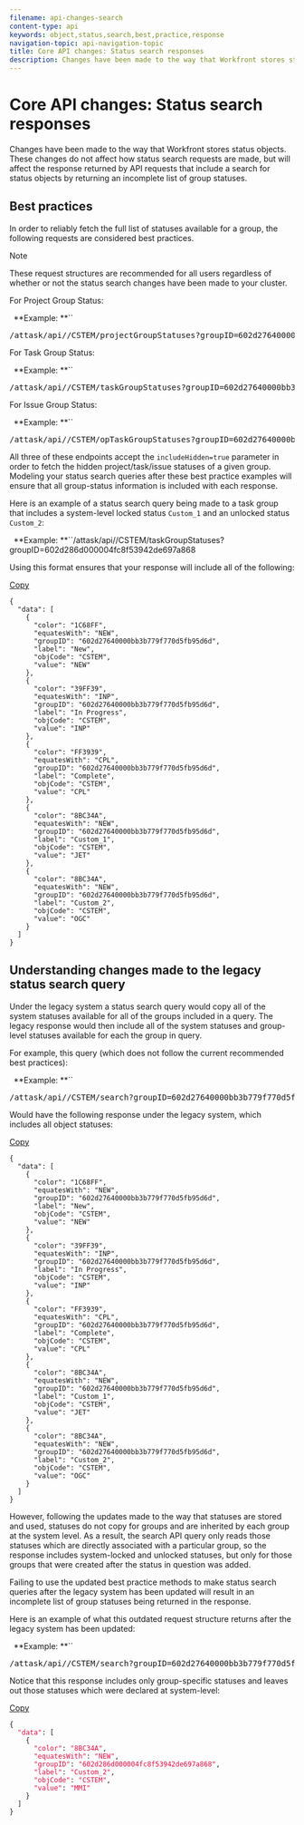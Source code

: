 ```yaml
---
filename: api-changes-search
content-type: api
keywords: object,status,search,best,practice,response
navigation-topic: api-navigation-topic
title: Core API changes: Status search responses
description: Changes have been made to the way that Workfront stores status objects. These changes do not affect how status search requests are made, but will affect the response returned by API requests that include a search for status objects by returning an incomplete list of group statuses.
---
```


# Core API&nbsp;changes: Status search responses

Changes have been made to the way that Workfront stores status objects. These changes do not affect how status search requests are made, but will affect the response returned by API requests that include a search for status objects by returning an incomplete list of group statuses.

## Best practices

In order to reliably fetch the full list of statuses available for a group, the following requests are considered best practices.

>[!NOTE]
>
>These request structures are recommended for all users regardless of whether or not the status search changes have been made to your cluster.

For Project Group Status:

` `**Example: **``<pre>/attask/api/<VERSION>/CSTEM/projectGroupStatuses?groupID=602d27640000bb3b779f770d5fb95d6d</pre>

For Task Group Status:

` `**Example: **``<pre>/attask/api/<VERSION>/CSTEM/taskGroupStatuses?groupID=602d27640000bb3b779f770d5fb95d6d</pre>

For Issue Group Status:

` `**Example: **``<pre>/attask/api/<VERSION>/CSTEM/opTaskGroupStatuses?groupID=602d27640000bb3b779f770d5fb95d6d</pre>

All three of these endpoints accept the `includeHidden=true` parameter in order to fetch the hidden project/task/issue statuses of a given group. Modeling your status search queries after these best practice examples will ensure that all group-status information is included with each response.

Here is an example of a status search query being made to a task group that includes a system-level locked status `Custom_1` and an unlocked status `Custom_2`:

` `**Example: **``/attask/api/<VERSION>/CSTEM/taskGroupStatuses?groupID=602d286d000004fc8f53942de697a868

Using this format ensures that your response will include all of the following:

[Copy](javascript:void(0);) 

<pre><code>{<br>&nbsp;&nbsp;"data": [<br>&nbsp;&nbsp;&nbsp;&nbsp;{<br>&nbsp;&nbsp;&nbsp;&nbsp;&nbsp;&nbsp;"color": "1C68FF",<br>&nbsp;&nbsp;&nbsp;&nbsp;&nbsp;&nbsp;"equatesWith": "NEW",<br>&nbsp;&nbsp;&nbsp;&nbsp;&nbsp;&nbsp;"groupID": "602d27640000bb3b779f770d5fb95d6d",<br>&nbsp;&nbsp;&nbsp;&nbsp;&nbsp;&nbsp;"label": "New",<br>&nbsp;&nbsp;&nbsp;&nbsp;&nbsp;&nbsp;"objCode": "CSTEM",<br>&nbsp;&nbsp;&nbsp;&nbsp;&nbsp;&nbsp;"value": "NEW"<br>&nbsp;&nbsp;&nbsp;&nbsp;},<br>&nbsp;&nbsp;&nbsp;&nbsp;{<br>&nbsp;&nbsp;&nbsp;&nbsp;&nbsp;&nbsp;"color": "39FF39",<br>&nbsp;&nbsp;&nbsp;&nbsp;&nbsp;&nbsp;"equatesWith": "INP",<br>&nbsp;&nbsp;&nbsp;&nbsp;&nbsp;&nbsp;"groupID": "602d27640000bb3b779f770d5fb95d6d",<br>&nbsp;&nbsp;&nbsp;&nbsp;&nbsp;&nbsp;"label": "In Progress",<br>&nbsp;&nbsp;&nbsp;&nbsp;&nbsp;&nbsp;"objCode": "CSTEM",<br>&nbsp;&nbsp;&nbsp;&nbsp;&nbsp;&nbsp;"value": "INP"<br>&nbsp;&nbsp;&nbsp;&nbsp;},<br>&nbsp;&nbsp;&nbsp;&nbsp;{<br>&nbsp;&nbsp;&nbsp;&nbsp;&nbsp;&nbsp;"color": "FF3939",<br>&nbsp;&nbsp;&nbsp;&nbsp;&nbsp;&nbsp;"equatesWith": "CPL",<br>&nbsp;&nbsp;&nbsp;&nbsp;&nbsp;&nbsp;"groupID": "602d27640000bb3b779f770d5fb95d6d",<br>&nbsp;&nbsp;&nbsp;&nbsp;&nbsp;&nbsp;"label": "Complete",<br>&nbsp;&nbsp;&nbsp;&nbsp;&nbsp;&nbsp;"objCode": "CSTEM",<br>&nbsp;&nbsp;&nbsp;&nbsp;&nbsp;&nbsp;"value": "CPL"<br>&nbsp;&nbsp;&nbsp;&nbsp;},<br>&nbsp;&nbsp;&nbsp;&nbsp;{<br>&nbsp;&nbsp;&nbsp;&nbsp;&nbsp;&nbsp;"color": "8BC34A",<br>&nbsp;&nbsp;&nbsp;&nbsp;&nbsp;&nbsp;"equatesWith": "NEW",<br>&nbsp;&nbsp;&nbsp;&nbsp;&nbsp;&nbsp;"groupID": "602d27640000bb3b779f770d5fb95d6d",<br>&nbsp;&nbsp;&nbsp;&nbsp;&nbsp;&nbsp;"label": "Custom_1",<br>&nbsp;&nbsp;&nbsp;&nbsp;&nbsp;&nbsp;"objCode": "CSTEM",<br>&nbsp;&nbsp;&nbsp;&nbsp;&nbsp;&nbsp;"value": "JET"<br>&nbsp;&nbsp;&nbsp;&nbsp;},<br>&nbsp;&nbsp;&nbsp;&nbsp;{<br>&nbsp;&nbsp;&nbsp;&nbsp;&nbsp;&nbsp;"color": "8BC34A",<br>&nbsp;&nbsp;&nbsp;&nbsp;&nbsp;&nbsp;"equatesWith": "NEW",<br>&nbsp;&nbsp;&nbsp;&nbsp;&nbsp;&nbsp;"groupID": "602d27640000bb3b779f770d5fb95d6d",<br>&nbsp;&nbsp;&nbsp;&nbsp;&nbsp;&nbsp;"label": "Custom_2",<br>&nbsp;&nbsp;&nbsp;&nbsp;&nbsp;&nbsp;"objCode": "CSTEM",<br>&nbsp;&nbsp;&nbsp;&nbsp;&nbsp;&nbsp;"value": "OGC"<br>&nbsp;&nbsp;&nbsp;&nbsp;}<br>&nbsp;&nbsp;]<br>}</code></pre>

## Understanding changes made to the legacy status search query

Under the legacy system a status search query would copy all of the system statuses available for all of the groups included in a query. The legacy response would then include all of the system statuses and group-level statuses available for each the group in query.

For example, this query (which does not follow the current recommended best practices):

` `**Example: **``<pre>/attask/api/<VERSION>/CSTEM/search?groupID=602d27640000bb3b779f770d5fb95d6d&enumClass=STATUS_TASK</pre>

Would have the following response under the legacy system, which includes all object statuses:

[Copy](javascript:void(0);) 
<pre><code>{<br>&nbsp;&nbsp;"data": [<br>&nbsp;&nbsp;&nbsp;&nbsp;{<br>&nbsp;&nbsp;&nbsp;&nbsp;&nbsp;&nbsp;"color": "1C68FF",<br>&nbsp;&nbsp;&nbsp;&nbsp;&nbsp;&nbsp;"equatesWith": "NEW",<br>&nbsp;&nbsp;&nbsp;&nbsp;&nbsp;&nbsp;"groupID": "602d27640000bb3b779f770d5fb95d6d",<br>&nbsp;&nbsp;&nbsp;&nbsp;&nbsp;&nbsp;"label": "New",<br>&nbsp;&nbsp;&nbsp;&nbsp;&nbsp;&nbsp;"objCode": "CSTEM",<br>&nbsp;&nbsp;&nbsp;&nbsp;&nbsp;&nbsp;"value": "NEW"<br>&nbsp;&nbsp;&nbsp;&nbsp;},<br>&nbsp;&nbsp;&nbsp;&nbsp;{<br>&nbsp;&nbsp;&nbsp;&nbsp;&nbsp;&nbsp;"color": "39FF39",<br>&nbsp;&nbsp;&nbsp;&nbsp;&nbsp;&nbsp;"equatesWith": "INP",<br>&nbsp;&nbsp;&nbsp;&nbsp;&nbsp;&nbsp;"groupID": "602d27640000bb3b779f770d5fb95d6d",<br>&nbsp;&nbsp;&nbsp;&nbsp;&nbsp;&nbsp;"label": "In Progress",<br>&nbsp;&nbsp;&nbsp;&nbsp;&nbsp;&nbsp;"objCode": "CSTEM",<br>&nbsp;&nbsp;&nbsp;&nbsp;&nbsp;&nbsp;"value": "INP"<br>&nbsp;&nbsp;&nbsp;&nbsp;},<br>&nbsp;&nbsp;&nbsp;&nbsp;{<br>&nbsp;&nbsp;&nbsp;&nbsp;&nbsp;&nbsp;"color": "FF3939",<br>&nbsp;&nbsp;&nbsp;&nbsp;&nbsp;&nbsp;"equatesWith": "CPL",<br>&nbsp;&nbsp;&nbsp;&nbsp;&nbsp;&nbsp;"groupID": "602d27640000bb3b779f770d5fb95d6d",<br>&nbsp;&nbsp;&nbsp;&nbsp;&nbsp;&nbsp;"label": "Complete",<br>&nbsp;&nbsp;&nbsp;&nbsp;&nbsp;&nbsp;"objCode": "CSTEM",<br>&nbsp;&nbsp;&nbsp;&nbsp;&nbsp;&nbsp;"value": "CPL"<br>&nbsp;&nbsp;&nbsp;&nbsp;},<br>&nbsp;&nbsp;&nbsp;&nbsp;{<br>&nbsp;&nbsp;&nbsp;&nbsp;&nbsp;&nbsp;"color": "8BC34A",<br>&nbsp;&nbsp;&nbsp;&nbsp;&nbsp;&nbsp;"equatesWith": "NEW",<br>&nbsp;&nbsp;&nbsp;&nbsp;&nbsp;&nbsp;"groupID": "602d27640000bb3b779f770d5fb95d6d",<br>&nbsp;&nbsp;&nbsp;&nbsp;&nbsp;&nbsp;"label": "Custom_1",<br>&nbsp;&nbsp;&nbsp;&nbsp;&nbsp;&nbsp;"objCode": "CSTEM",<br>&nbsp;&nbsp;&nbsp;&nbsp;&nbsp;&nbsp;"value": "JET"<br>&nbsp;&nbsp;&nbsp;&nbsp;},<br>&nbsp;&nbsp;&nbsp;&nbsp;{<br>&nbsp;&nbsp;&nbsp;&nbsp;&nbsp;&nbsp;"color": "8BC34A",<br>&nbsp;&nbsp;&nbsp;&nbsp;&nbsp;&nbsp;"equatesWith": "NEW",<br>&nbsp;&nbsp;&nbsp;&nbsp;&nbsp;&nbsp;"groupID": "602d27640000bb3b779f770d5fb95d6d",<br>&nbsp;&nbsp;&nbsp;&nbsp;&nbsp;&nbsp;"label": "Custom_2",<br>&nbsp;&nbsp;&nbsp;&nbsp;&nbsp;&nbsp;"objCode": "CSTEM",<br>&nbsp;&nbsp;&nbsp;&nbsp;&nbsp;&nbsp;"value": "OGC"<br>&nbsp;&nbsp;&nbsp;&nbsp;}<br>&nbsp;&nbsp;]<br>}</code></pre>However, following the updates made to the way that statuses are stored and used, statuses do not copy for groups and are inherited by each group at the system level. As a result, the search API query only reads those statuses which are directly associated with a particular group, so the response includes system-locked and unlocked statuses, but only for those groups that were created after the status in question was added.

Failing to use the updated best practice methods to make status search queries after the legacy system has been updated will result in an incomplete list of group statuses being returned in the response.

Here is an example of what this outdated request structure returns after the legacy system has been updated:

` `**Example: **``<pre>/attask/api/<VERSION>/CSTEM/search?groupID=602d27640000bb3b779f770d5fb95d6d&enumClass=STATUS_TASK</pre>

Notice that this response includes only group-specific statuses and leaves out those statuses which were declared at system-level:

[Copy](javascript:void(0);) 
<pre><code>{<br>&nbsp;&nbsp;<span style="color: #dd1144; ">"data"</span>: [<br>&nbsp;&nbsp;&nbsp;&nbsp;{<br>&nbsp;&nbsp;&nbsp;&nbsp;&nbsp;&nbsp;<span style="color: #dd1144; ">"color"</span>: <span style="color: #dd1144; ">"8BC34A"</span>,<br>&nbsp;&nbsp;&nbsp;&nbsp;&nbsp;&nbsp;<span style="color: #dd1144; ">"equatesWith"</span>: <span style="color: #dd1144; ">"NEW"</span>,<br>&nbsp;&nbsp;&nbsp;&nbsp;&nbsp;&nbsp;<span style="color: #dd1144; ">"groupID"</span>: <span style="color: #dd1144; ">"602d286d000004fc8f53942de697a868"</span>,<br>&nbsp;&nbsp;&nbsp;&nbsp;&nbsp;&nbsp;<span style="color: #dd1144; ">"label"</span>: <span style="color: #dd1144; ">"Custom_2"</span>,<br>&nbsp;&nbsp;&nbsp;&nbsp;&nbsp;&nbsp;<span style="color: #dd1144; ">"objCode"</span>: <span style="color: #dd1144; ">"CSTEM"</span>,<br>&nbsp;&nbsp;&nbsp;&nbsp;&nbsp;&nbsp;<span style="color: #dd1144; ">"value"</span>: <span style="color: #dd1144; ">"MMI"</span><br>&nbsp;&nbsp;&nbsp;&nbsp;}<br>&nbsp;&nbsp;]<br>}</code></pre>
